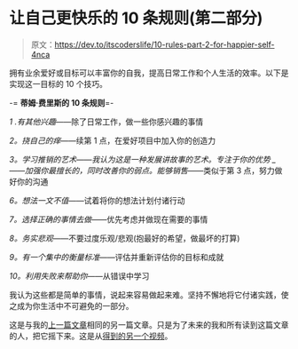 # 让自己更快乐的 10 条规则(第二部分)

> 原文：<https://dev.to/itscoderslife/10-rules-part-2-for-happier-self-4nca>

拥有业余爱好或目标可以丰富你的自我，提高日常工作和个人生活的效率。以下是实现这一目标的 10 个技巧。

-= **蒂姆·费里斯的 10 条规则**=-

*1 .有其他兴趣*——除了日常工作，做一些你感兴趣的事情

*2。挠自己的痒*——续第 1 点，在爱好项目中加入你的创造力

*3。学习推销的艺术——我认为这是一种发展讲故事的艺术。专注于你的优势 _——加强你最擅长的，同时改善你的弱点。能够销售*——类似于第 3 点，努力做好你的沟通

*6。想法一文不值*——试着将你的想法计划付诸行动

*7。选择正确的事情去做*——优先考虑并做现在需要的事情

*8。务实悲观*——不要过度乐观/悲观(抱最好的希望，做最坏的打算)

*9。有一个集中的衡量标准*——评估并重新评估你的目标和成就

*10。利用失败来帮助你*——从错误中学习

我认为这些都是简单的事情，说起来容易做起来难。坚持不懈地将它付诸实践，使之成为你生活中不可避免的一部分。

这是与我的[上一篇文章](https://dev.to/itscoderslife/10-rules-part-1-for-success-in-anything-bg-temp-slug-61793)相同的另一篇文章。只是为了未来的我和所有读到这篇文章的人，把它摇下来。这是从[得到的另一个视频](https://www.youtube.com/watch?v=bZm3ZDrRT7I)。